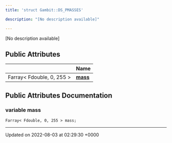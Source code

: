 ```yaml
---
title: 'struct Gambit::DS_PMASSES'

description: "[No description available]"

---
```









[No description available]

## Public Attributes

|                | Name           |
| -------------- | -------------- |
| Farray< Fdouble, 0, 255 > | **[mass](/documentation/code/main/classes/structgambit_1_1ds__pmasses/#variable-mass)**  |

## Public Attributes Documentation

### variable mass

```
Farray< Fdouble, 0, 255 > mass;
```


-------------------------------

Updated on 2022-08-03 at 02:29:30 +0000